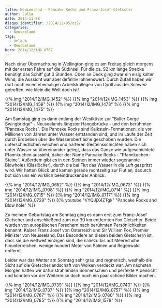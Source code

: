 ```yaml
---
title: Neuseeland - Pancake Rocks und Franz-Josef Gletscher
author: Julia
date: 2014-11-28
disqus_identifier: /2014/12/05/nz2/
categories:
  - Neuseeland
tags:
  - Urlaub
  - Neuseeland
hero: 2014/12/IMG_0767
---
```


Nach einer Übernachtung in Wellington ging es am Freitag gleich morgens mit der ersten Fähre auf die Südinsel. <!--more--> Für die ca. 92 km lange Strecke benötigt das Schiff gut 3 Stunden. Oben an Deck ging zwar ein eisig kalter Wind, die Aussicht war aber definitiv lohnenswert.  Durch Zufall haben wir dort noch einen ehemaligen Arbeitskollegen von Cyrill aus der Schweiz getroffen, wie klein die Welt doch ist!

{{% img "2014/12/IMG_1452" %}}
{{% img "2014/12/IMG_1453" %}}
{{% img "2014/12/IMG_1459" %}}
{{% img "2014/12/IMG_1473" %}}
{{% img "2014/12/IMG_1475" %}}

Am Samstag ging es dann entlang der Westküste zur "Buller Gorge Swingbridge" - Neuseelands längster Hängebrücke - und den berühmten "Pancake Rocks". Die Pancake Rocks sind Kalkstein-Formationen, die vor Millionen von Jahren unter Wasser entstanden sind, und im Laufe der Zeit durch Erdbeben über die Wasseroberfläche geschoben wurden. Die unterschiedlichen weichen und härteren Gesteinsschichten haben sich unter Wasser so übereinander gelegt, dass das Ganze wie aufgeschichtete Pfannkuchen aussieht, daher der Name Pancake Rocks - "Pfannkuchen-Steine". Außerdem gibt es in den Steinen immer wieder sogenannte Blowholes (Blaslöcher), durch die bei Flut das Wasser in die Luft gespritzt wird. Wir hatten Glück und kamen gerade rechtzeitig zur Flut an, dadurch bot sich uns ein wirklich beeindruckender Anblick.

{{% img "2014/12/IMG_0652" %}}
{{% img "2014/12/IMG_0673" %}}
{{% img "2014/12/IMG_0708" %}}
{{% img "2014/12/IMG_0714" %}}
{{% img "2014/12/IMG_0715" %}}
{{% img "2014/12/IMG_0717" %}}
{{% img "2014/12/IMG_0729" %}}
{{% youtube "VYQJjX4ZTgk" "Pancake Rocks and Blow hole" %}}

Zu meinem Geburtstag am Sonntag ging es dann erst zum Franz-Josef Gletscher und anschließend zum nur 30 km entfernten Fox Gletscher. Beide wurden von 
europäischen Forschern nach berühmten Persönlichkeiten benannt: Kaiser Franz Josef von Österreich und Sir William Fox, Premier Minister von Neuseeland. 
Das Besondere an diesen beiden Gletschern ist, dass sie die weltweit einzigen sind, die nahezu bis auf Meereshöhe hinunterreichen, wenige hundert Meter von Palmen und 
Regenwald entfernt. 

Leider war das Wetter am Sonntag sehr grau und regnerisch, weshalb die Sicht auf die Gletscherlandschaft von Wolken verdeckt war. Am nächsten Morgen 
hatten wir dafür strahlenden Sonnenschein und perfekte Alpensicht und konnten vor der Weiterreise doch noch ein paar schöne Bilder machen. 

{{% img "2014/12/IMG_0739" %}}
{{% img "2014/12/IMG_0740" %}}
{{% img "2014/12/IMG_0737" %}}
{{% img "2014/12/IMG_0757" %}}
{{% img "2014/12/IMG_0767" %}}
{{% img "2014/12/IMG_0780" %}}
{{% img "2014/12/IMG_0785" %}}
{{% img "2014/12/IMG_1578" %}}






